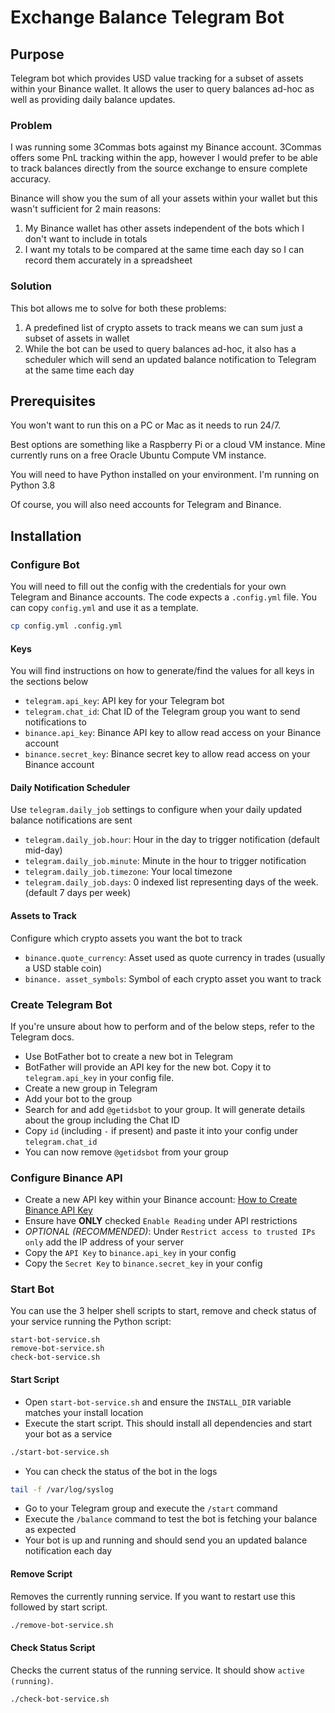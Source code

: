 # Exchange Balance Telegram Bot

## Purpose

Telegram bot which provides USD value tracking for a subset of assets within your Binance wallet. It allows the user to query balances ad-hoc as well as providing daily balance updates.

### Problem

I was running some 3Commas bots against my Binance account. 3Commas offers some PnL tracking within the app, however I would prefer to be able to track balances directly from the source exchange to ensure complete accuracy.

Binance will show you the sum of all your assets within your wallet but this wasn't sufficient for 2 main reasons:

1. My Binance wallet has other assets independent of the bots which I don't want to include in totals
2. I want my totals to be compared at the same time each day so I can record them accurately in a spreadsheet

### Solution

This bot allows me to solve for both these problems:

1. A predefined list of crypto assets to track means we can sum just a subset of assets in wallet
2. While the bot can be used to query balances ad-hoc, it also has a scheduler which will send an updated balance notification to Telegram at the same time each day

## Prerequisites

You won't want to run this on a PC or Mac as it needs to run 24/7.

Best options are something like a Raspberry Pi or a cloud VM instance. Mine currently runs on a free Oracle Ubuntu Compute VM instance.

You will need to have Python installed on your environment. I'm running on Python 3.8

Of course, you will also need accounts for Telegram and Binance.

## Installation

### Configure Bot

You will need to fill out the config with the credentials for your own Telegram and Binance accounts. The code expects a `.config.yml` file. You can copy `config.yml` and use it as a template.

```bash
cp config.yml .config.yml
```

#### Keys

You will find instructions on how to generate/find the values for all keys in the sections below

- `telegram.api_key`: API key for your Telegram bot
- `telegram.chat_id`: Chat ID of the Telegram group you want to send notifications to
- `binance.api_key`: Binance API key to allow read access on your Binance account
- `binance.secret_key`: Binance secret key to allow read access on your Binance account

#### Daily Notification Scheduler

Use `telegram.daily_job` settings to configure when your daily updated balance notifications are sent

- `telegram.daily_job.hour`: Hour in the day to trigger notification (default mid-day)
- `telegram.daily_job.minute`: Minute in the hour to trigger notification
- `telegram.daily_job.timezone`: Your local timezone
- `telegram.daily_job.days`: 0 indexed list representing days of the week. (default 7 days per week)

#### Assets to Track

Configure which crypto assets you want the bot to track

- `binance.quote_currency`: Asset used as quote currency in trades (usually a USD stable coin)
- `binance. asset_symbols`: Symbol of each crypto asset you want to track

### Create Telegram Bot

If you're unsure about how to perform and of the below steps, refer to the Telegram docs.

- Use BotFather bot to create a new bot in Telegram
- BotFather will provide an API key for the new bot. Copy it to `telegram.api_key` in your config file.
- Create a new group in Telegram
- Add your bot to the group
- Search for and add `@getidsbot` to your group. It will generate details about the group including the Chat ID
- Copy `id` (including `-` if present) and paste it into your config under `telegram.chat_id`
- You can now remove `@getidsbot` from your group

### Configure Binance API

- Create a new API key within your Binance account: [How to Create Binance API Key](https://www.binance.com/en/support/faq/360002502072)
- Ensure have **ONLY** checked `Enable Reading` under API restrictions
- *OPTIONAL (RECOMMENDED)*: Under `Restrict access to trusted IPs only` add the IP address of your server
- Copy the `API Key` to `binance.api_key` in your config
- Copy the `Secret Key` to `binance.secret_key` in your config

### Start Bot

You can use the 3 helper shell scripts to start, remove and check status of your service running the Python script:

```text
start-bot-service.sh
remove-bot-service.sh
check-bot-service.sh
```

#### Start Script

- Open `start-bot-service.sh` and ensure the `INSTALL_DIR` variable matches your install location
- Execute the start script. This should install all dependencies and start your bot as a service

```bash
./start-bot-service.sh
```

- You can check the status of the bot in the logs

```bash
tail -f /var/log/syslog
```

- Go to your Telegram group and execute the `/start` command
- Execute the `/balance` command to test the bot is fetching your balance as expected
- Your bot is up and running and should send you an updated balance notification each day

#### Remove Script

Removes the currently running service. If you want to restart use this followed by start script.

```bash
./remove-bot-service.sh
```

#### Check Status Script

Checks the current status of the running service. It should show `active (running)`.

```bash
./check-bot-service.sh
```
